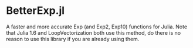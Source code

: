 # BetterExp.jl
A faster and more accurate Exp (and Exp2, Exp10) functions for Julia.
Note that Julia 1.6 and LoopVectorization both use this method, do there is no reason to use this library if you are already using them.
